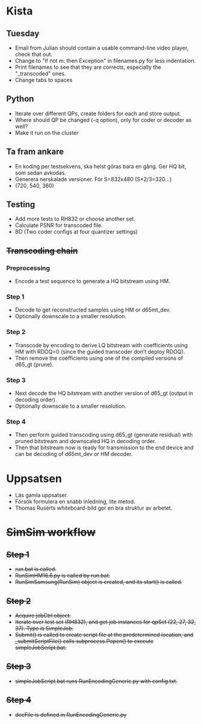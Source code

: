 # Kista

## Tuesday
- Email from Julian should contain a usable command-line video player, check that out.
- Change to "if not m: then Exception" in filenames.py for less indentation.
- Print filenames to see that they are corrects, especially the "_transcoded" ones.
- Change tabs to spaces

## Python
- Iterate over different QPs, create folders for each and store output.
- Where should QP be changed (-q option), only for coder or decoder as well?
- Make it run on the cluster

## Ta fram ankare
- En koding per testsekvens, ska helst göras bara en gång. Ger HQ bit, som sedan avkodas.
- Generera nerskalade versioner. För S=832x480 (S*2/3=320...)
- (720, 540, 360)

## Testing
- Add more tests to RH832 or choose another set.
- Calculate PSNR for transcoded file.
- BD (Two coder configs at four quantizer settings)

## <s>Transcoding chain</s>

### Preprocessing
- Encode a test sequence to generate a HQ bitstream using HM.

### Step 1
- Decode to get reconstructed samples using HM or d65mt_dev.
- Optionally downscale to a smaller resolution.

### Step 2
- Transcode by encoding to derive LQ bitstream with coefficients using HM with RDOQ=0 (since the guided transcoder don’t deploy RDOQ).
- Then remove the coefficients using one of the compiled versions of d65_gt (prune).

### Step 3
- Next decode the HQ bitstream with another version of d65_gt (output in decoding order).
- Optionally downscale to a smaller resolution.

### Step 4
- Then perform guided transcoding using d65_gt (generate residual) with pruned bitstream and downscaled HQ in decoding order.
- Then that bitstream now is ready for transmission to the end device and can be decoding of d65mt_dev or HM decoder.


# Uppsatsen
- Läs gamla uppsatser.
- Försök formulera en snabb inledning, lite metod.
- Thomas Ruserts whiteboard-bild ger en bra struktur av arbetet.

# <s>SimSim workflow

## Step 1
- run.bat is called.
- RunSimHM16.6.py is called by run.bat.
- RunSimSamsung(RunSim) object is created, and its start() is called.

## Step 2
- Acquire jobCtrl object.
- Iterate over test set (RH832), and get job instances for qpSet (22, 27, 32, 37). Type is SimpleJob.
- Submit() is called to create script file at the predetermined location, and _submitScriptFile() calls subprocess.Popen() to execute simpleJobScript.bat.

## Step 3
- simpleJobScript.bat runs RunEncodingGeneric.py with config.txt.

## Step 4
- decFile is defined in RunEncodingGeneric.py
</s>
